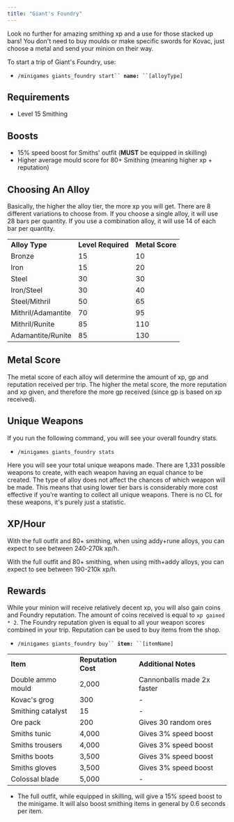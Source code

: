 ```yaml
---
title: "Giant's Foundry"
---
```


Look no further for amazing smithing xp and a use for those stacked up bars! You don't need to buy moulds or make specific swords for Kovac, just choose a metal and send your minion on their way.

To start a trip of Giant's Foundry, use:

- `/minigames giants_foundry start`` `**`name:`**` ``[alloyType]`

## Requirements

- Level 15 Smithing

## Boosts

- 15% speed boost for Smiths' outfit (**MUST** be equipped in skilling)
- Higher average mould score for 80+ Smithing (meaning higher xp + reputation)

## Choosing An Alloy

Basically, the higher the alloy tier, the more xp you will get. There are 8 different variations to choose from. If you choose a single alloy, it will use 28 bars per quantity. If you use a combination alloy, it will use 14 of each bar per quantity.

|                    |                    |                 |
| ------------------ | ------------------ | --------------- |
| **Alloy Type**     | **Level Required** | **Metal Score** |
| Bronze             | 15                 | 10              |
| Iron               | 15                 | 20              |
| Steel              | 30                 | 30              |
| Iron/Steel         | 30                 | 40              |
| Steel/Mithril      | 50                 | 65              |
| Mithril/Adamantite | 70                 | 95              |
| Mithril/Runite     | 85                 | 110             |
| Adamantite/Runite  | 85                 | 130             |

## Metal Score

The metal score of each alloy will determine the amount of xp, gp and reputation received per trip. The higher the metal score, the more reputation and xp given, and therefore the more gp received (since gp is based on xp received).

## Unique Weapons

If you run the following command, you will see your overall foundry stats.

- `/minigames giants_foundry stats`

<figure><figcaption></figcaption></figure>

Here you will see your total unique weapons made. There are 1,331 possible weapons to create, with each weapon having an equal chance to be created. The type of alloy does not affect the chances of which weapon will be made. This means that using lower tier bars is considerably more cost effective if you're wanting to collect all unique weapons. There is no CL for these weapons, it's purely just a statistic.

## XP/Hour

With the full outfit and 80+ smithing, when using addy+rune alloys, you can expect to see between 240-270k xp/h.

With the full outfit and 80+ smithing, when using mith+addy alloys, you can expect to see between 190-210k xp/h.

## Rewards

While your minion will receive relatively decent xp, you will also gain coins and Foundry reputation. The amount of coins received is equal to `xp gained * 2`. The Foundry reputation given is equal to all your weapon scores combined in your trip. Reputation can be used to buy items from the shop.

- `/minigames giants_foundry buy`` `**`item:`**` ``[itemName]`

|                   |                     |                            |
| ----------------- | ------------------- | -------------------------- |
| **Item**          | **Reputation Cost** | **Additional Notes**       |
| Double ammo mould | 2,000               | Cannonballs made 2x faster |
| Kovac's grog      | 300                 | -                          |
| Smithing catalyst | 15                  | -                          |
| Ore pack          | 200                 | Gives 30 random ores       |
| Smiths tunic      | 4,000               | Gives 3% speed boost       |
| Smiths trousers   | 4,000               | Gives 3% speed boost       |
| Smiths boots      | 3,500               | Gives 3% speed boost       |
| Smiths gloves     | 3,500               | Gives 3% speed boost       |
| Colossal blade    | 5,000               | -                          |

- The full outfit, while equipped in skilling, will give a 15% speed boost to the minigame. It will also boost smithing items in general by 0.6 seconds per item.
